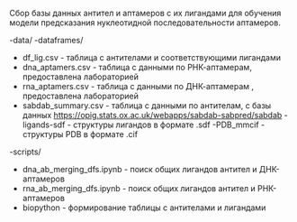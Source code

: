 Сбор базы данных антител и аптамеров с их лигандами для обучения модели предсказания нуклеотидной последовательности аптамеров.

-data/
-dataframes/
- df_lig.csv - таблица с антителами и соответствующими лигандами
- dna_aptamers.csv - таблица с данными по РНК-аптамерам, предоставлена лабораторией
- rna_aptamers.csv - таблица с данными по ДНК-аптамерам , предоставлена лабораторией
- sabdab_summary.csv - таблица с данными по антителам, с базы данных https://opig.stats.ox.ac.uk/webapps/sabdab-sabpred/sabdab
-ligands-sdf - структуры лигандов в формате .sdf
-PDB_mmcif - структуры PDB в формате .cif

-scripts/
- dna_ab_merging_dfs.ipynb - поиск общих лигандов антител и ДНК-аптамеров 
- rna_ab_merging_dfs.ipynb - поиск общих лигандов антител и РНК-аптамеров
- biopython - формирование таблицы с антителами и лигандами